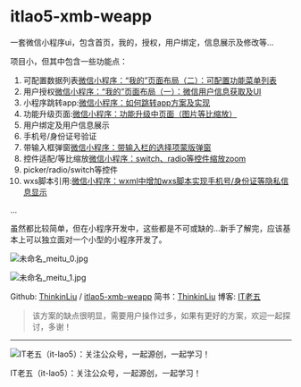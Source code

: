 # itlao5-xmb-weapp

一套微信小程序ui，包含首页，我的，授权，用户绑定，信息展示及修改等...

项目小，但其中包含一些功能点：
1. 可配置数据列表[微信小程序：“我的”页面布局（二）：可配置功能菜单列表](https://www.jianshu.com/p/f7047ece480a)
2. 用户授权[微信小程序：“我的”页面布局（一）：微信用户信息获取及UI](https://www.jianshu.com/p/276c41979e2b)
3. 小程序跳转app:[微信小程序：如何跳转app方案及实现](https://www.jianshu.com/p/06030421ead3)
4. 功能升级页面:[微信小程序：功能升级中页面（图片等比缩放）](https://www.jianshu.com/p/90d9c5db4cd1)
5. 用户绑定及用户信息展示
6. 手机号/身份证号验证
8. 带输入框弹窗[微信小程序：带输入栏的选择项蒙版弹窗](https://www.jianshu.com/p/713c368ebbc3)
9. 控件适配/等比缩放[微信小程序：switch、radio等控件缩放zoom](https://www.jianshu.com/p/b3549db4ebe5)
10. picker/radio/switch等控件
11. wxs脚本引用:[微信小程序：wxml中增加wxs脚本实现手机号/身份证等隐私信息显示](https://www.jianshu.com/p/359dafd244fb)

...

虽然都比较简单，但在小程序开发中，这些都是不可或缺的...新手了解完，应该基本上可以独立面对一个小型的小程序开发了。

![未命名_meitu_0.jpg](https://upload-images.jianshu.io/upload_images/9166166-99d0d465178680dd.jpg?imageMogr2/auto-orient/strip%7CimageView2/2/w/540)

![未命名_meitu_1.jpg](https://upload-images.jianshu.io/upload_images/9166166-b58058e174754ada.jpg?imageMogr2/auto-orient/strip%7CimageView2/2/w/540)


Github: [ThinkinLiu](https://github.com/ThinkinLiu) / [itlao5-xmb-weapp](https://github.com/ThinkinLiu/itlao5-xmb-weapp])
简书：[ThinkinLiu](https://www.jianshu.com/p/06030421ead3) 博客: [IT老五](https://itlao5.com)

> 该方案的缺点很明显，需要用户操作过多，如果有更好的方案，欢迎一起探讨，多谢！

---

![IT老五（it-lao5）：关注公众号，一起源创，一起学习！](https://upload-images.jianshu.io/upload_images/9166166-931fd471780b7e64.jpg?imageMogr2/auto-orient/strip%7CimageView2/2/w/1240)

IT老五（it-lao5）：关注公众号，一起源创，一起学习！
